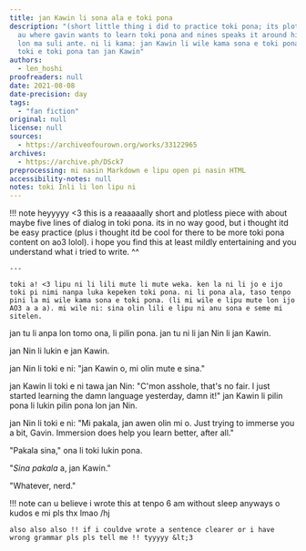 ```yaml
---
title: jan Kawin li sona ala e toki pona
description: "(short little thing i did to practice toki pona; its plotless and short)
  au where gavin wants to learn toki pona and nines speaks it around him lipu ni li
  lon ma suli ante. ni li kama: jan Kawin li wile kama sona e toki pona. jan Nin li
  toki e toki pona tan jan Kawin"
authors:
  - len_hoshi
proofreaders: null
date: 2021-08-08
date-precision: day
tags:
  - "fan fiction"
original: null
license: null
sources:
  - https://archiveofourown.org/works/33122965
archives:
  - https://archive.ph/DSck7
preprocessing: mi nasin Markdown e lipu open pi nasin HTML
accessibility-notes: null
notes: toki Inli li lon lipu ni
---
```


!!! note
    heyyyyy <3 this is a reaaaaally short and plotless piece with about maybe five lines of dialog in toki pona. its in no way good, but i thought itd be easy practice (plus i thought itd be cool for there to be more toki pona content on ao3 lolol). i hope you find this at least mildly entertaining and you understand what i tried to write. ^^

    ---

    toki a! <3 lipu ni li lili mute li mute weka. ken la ni li jo e ijo toki pi nimi nanpa luka kepeken toki pona. ni li pona ala, taso tenpo pini la mi wile kama sona e toki pona. (li mi wile e lipu mute lon ijo AO3 a a a). mi wile ni: sina olin lili e lipu ni anu sona e seme mi sitelen.

jan tu li anpa lon tomo ona, li pilin pona. jan tu ni li jan Nin li jan Kawin.

jan Nin li lukin e jan Kawin.

jan Nin li toki e ni: "jan Kawin o, mi olin mute e sina."

jan Kawin li toki e ni tawa jan Nin: "C'mon asshole, that's no fair. I just started learning the damn language yesterday, damn it!" jan Kawin li pilin pona li lukin pilin pona lon jan Nin.

jan Nin li toki e ni: "Mi pakala, jan awen olin mi o. Just trying to immerse you a bit, Gavin. Immersion does help you learn better, after all."

"Pakala sina," ona li toki lukin pona.

"*Sina pakala* a, jan Kawin."

"Whatever, nerd."

!!! note
    can u believe i wrote this at tenpo 6 am without sleep anyways o kudos e mi pls thx lmao /hj

    also also also !! if i couldve wrote a sentence clearer or i have wrong grammar pls pls tell me !! tyyyyy &lt;3